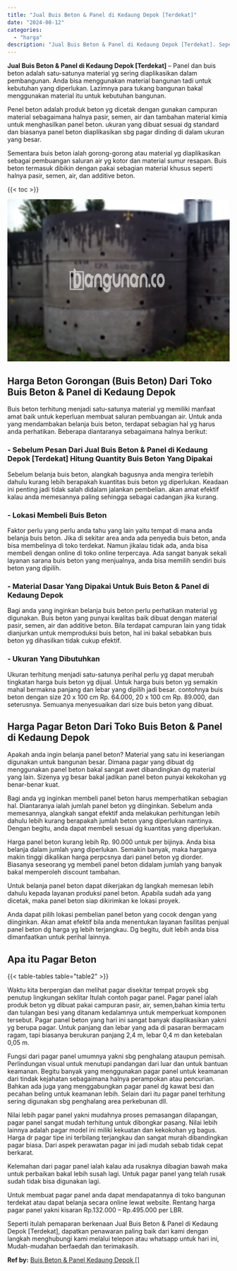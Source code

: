 ```yaml
---
title: "Jual Buis Beton & Panel di Kedaung Depok [Terdekat]"
date: "2024-08-12"
categories: 
  - "harga"
description: "Jual Buis Beton & Panel di Kedaung Depok [Terdekat]. Seperti itulah pemaparan berkenaan Jual Buis Beton & Panel di Kedaung Depok [Terdekat], dapatkan penaw..."
---
```


**Jual Buis Beton & Panel di Kedaung Depok \[Terdekat\]** – Panel dan buis beton adalah satu-satunya material yg sering diaplikasikan dalam pembangunan. Anda bisa menggunakan material bangunan tadi untuk kebutuhan yang diperlukan. Lazimnya para tukang bangunan bakal menggunakan material itu untuk kebutuhan bangunan.

Penel beton adalah produk beton yg dicetak dengan gunakan campuran material sebagaimana halnya pasir, semen, air dan tambahan material kimia untuk menghasilkan panel beton. ukuran yang dibuat sesuai dg standard dan biasanya panel beton diaplikasikan sbg pagar dinding di dalam ukuran yang besar.

Sementara buis beton ialah gorong-gorong atau material yg diaplikasikan sebagai pembuangan saluran air yg kotor dan material sumur resapan. Buis beton termasuk dibikin dengan pakai sebagian material khusus seperti halnya pasir, semen, air, dan additive beton.

{{< toc >}}

![Jual Buis Beton & Panel di Kedaung Depok [Terdekat]](/images/jual-panel-buis-beton-murah-24.png)

## Harga Beton Gorongan (Buis Beton) Dari Toko Buis Beton & Panel di Kedaung Depok

Buis beton terhitung menjadi satu-satunya material yg memiliki manfaat amat baik untuk keperluan membuat saluran pembuangan air. Untuk anda yang mendambakan belanja buis beton, terdapat sebagian hal yg harus anda perhatikan. Beberapa diantaranya sebagaimana halnya berikut:

### \- Sebelum Pesan Dari Jual Buis Beton & Panel di Kedaung Depok \[Terdekat\] Hitung Quantity Buis Beton Yang Dipakai

Sebelum belanja buis beton, alangkah bagusnya anda mengira terlebih dahulu kurang lebih berapakah kuantitas buis beton yg diperlukan. Keadaan ini penting jadi tidak salah didalam jalankan pembelian. akan amat efektif kalau anda memesannya paling sehingga sebagai cadangan jika kurang.

### \- Lokasi Membeli Buis Beton

Faktor perlu yang perlu anda tahu yang lain yaitu tempat di mana anda belanja buis beton. Jika di sekitar area anda ada penyedia buis beton, anda bisa membelinya di toko terdekat. Namun jikalau tidak ada, anda bisa membeli dengan online di toko online terpercaya. Ada sangat banyak sekali layanan sarana buis beton yang menjualnya, anda bisa memilih sendiri buis beton yang dipilih.

### \- Material Dasar Yang Dipakai Untuk Buis Beton & Panel di Kedaung Depok

Bagi anda yang inginkan belanja buis beton perlu perhatikan material yg digunakan. Buis beton yang punyai kwalitas baik dibuat dengan material pasir, semen, air dan additive beton. Bila terdapat campuran lain yang tidak dianjurkan untuk memproduksi buis beton, hal ini bakal sebabkan buis beton yg dihasilkan tidak cukup efektif.

### \- Ukuran Yang Dibutuhkan

Ukuran terhitung menjadi satu-satunya perihal perlu yg dapat merubah tingkatan harga buis beton yg dijual. Untuk harga buis beton yg semakin mahal bermakna panjang dan lebar yang dipilih jadi besar. contohnya buis beton dengan size 20 x 100 cm Rp. 64.000, 20 x 100 cm Rp. 89.000, dan seterusnya. Semuanya menyesuaikan dari size buis beton yang dibuat.

## Harga Pagar Beton Dari Toko Buis Beton & Panel di Kedaung Depok

Apakah anda ingin belanja panel beton? Material yang satu ini keseriangan digunakan untuk bangunan besar. Dimana pagar yang dibuat dg menggunakan panel beton bakal sangat awet dibandingkan dg material yang lain. Sizenya yg besar bakal jadikan panel beton punyai kekokohan yg benar-benar kuat.

Bagi anda yg inginkan membeli panel beton harus memperhatikan sebagian hal. Diantaranya ialah jumlah panel beton yg diinginkan. Sebelum anda memesannya, alangkah sangat efektif anda melakukan perhitungan lebih dahulu lebih kurang berapakah jumlah beton yang diperlukan nantinya. Dengan begitu, anda dapat membeli sesuai dg kuantitas yang diperlukan.

Harga panel beton kurang lebih Rp. 90.000 untuk per bijinya. Anda bisa belanja dalam jumlah yang diperlukan. Semakin banyak, maka harganya makin tinggi dikalikan harga perpcsnya dari panel beton yg diorder. Biasanya seseorang yg membeli panel beton didalam jumlah yang banyak bakal memperoleh discount tambahan.

Untuk belanja panel beton dapat dikerjakan dg langkah memesan lebih dahulu kepada layanan produksi panel beton. Apabila sudah ada yang dicetak, maka panel beton siap dikirimkan ke lokasi proyek.

Anda dapat pilih lokasi pembelian panel beton yang cocok dengan yang diinginkan. Akan amat efektif bila anda menentukan layanan fasilitas penjual panel beton dg harga yg lebih terjangkau. Dg begitu, duit lebih anda bisa dimanfaatkan untuk perihal lainnya.

## Apa itu Pagar Beton

{{< table-tables table="table2" >}}

Waktu kita berpergian dan melihat pagar disekitar tempat proyek sbg penutup lingkungan seklitar Itulah contoh pagar panel. Pagar panel ialah produk beton yg dibuat pakai campuran pasir, air, semen,bahan kimia tertu dan tulangan besi yang ditanam kedalamnya untuk memperkuat komponen tersebut. Pagar panel beton yang hari ini sangat banyak diaplikasikan yakni yg berupa pagar. Untuk panjang dan lebar yang ada di pasaran bermacam ragam, tapi biasanya berukuran panjang 2,4 m, lebar 0,4 m dan ketebalan 0,05 m.

Fungsi dari pagar panel umumnya yakni sbg penghalang ataupun pemisah. Perlindungan visual untuk menutupi pandangan dari luar dan untuk bantuan keamanan. Begitu banyak yang menggunakan pagar panel untuk keamanan dari tindak kejahatan sebagaimana halnya perampokan atau pencurian. Bahkan ada juga yang menggabungkan pagar panel dg kawat besi dan pecahan beling untuk keamanan lebih. Selain dari itu pagar panel terhitung sering digunakan sbg penghalang area perkebunan dll.

Nilai lebih pagar panel yakni mudahnya proses pemasangan dilapangan, pagar panel sangat mudah terhitung untuk dibongkar pasang. Nilai lebih lainnya adalah pagar model ini miliki kekuatan dan kekokohan yg bagus. Harga dr pagar tipe ini terbilang terjangkau dan sangat murah dibandingkan pagar biasa. Dari aspek perawatan pagar ini jadi mudah sebab tidak cepat berkarat.

Kelemahan dari pagar panel ialah kalau ada rusaknya dibagian bawah maka untuk perbaikan bakal lebih susah lagi. Untuk pagar panel yang telah rusak sudah tidak bisa digunakan lagi.

Untuk membuat pagar panel anda dapat mendapatannya di toko bangunan terdekat atau dapat belanja secara online lewat website. Rentang harga pagar panel yakni kisaran Rp.132.000 – Rp.495.000 per LBR.

Seperti itulah pemaparan berkenaan Jual Buis Beton & Panel di Kedaung Depok \[Terdekat\], dapatkan penawaran paling baik dari kami dengan langkah menghubungi kami melalui telepon atau whatsapp untuk hari ini, Mudah-mudahan berfaedah dan terimakasih.

**Ref by:** [Buis Beton & Panel Kedaung Depok []](https://id.wikipedia.org/wiki/Buis)
